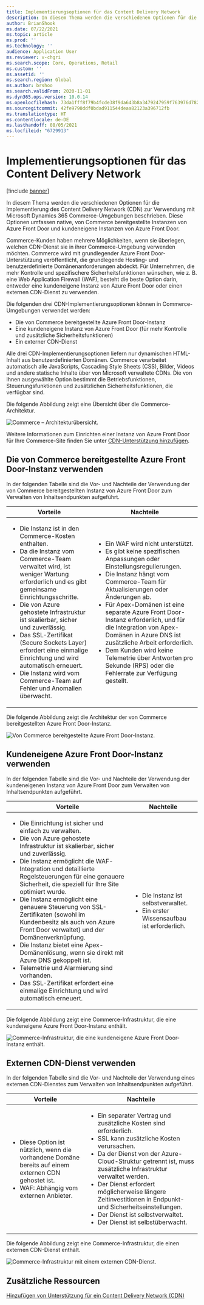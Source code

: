 ```yaml
---
title: Implementierungsoptionen für das Content Delivery Network
description: In diesem Thema werden die verschiedenen Optionen für die Implementierung des Content Delivery Network (CDN) zur Verwendung mit Microsoft Dynamics 365 Commerce-Umgebungen beschrieben. Diese Optionen umfassen native, von Commerce bereitgestellte Instanzen von Azure Front Door und kundeneigene Instanzen von Azure Front Door.
author: BrianShook
ms.date: 07/22/2021
ms.topic: article
ms.prod: ''
ms.technology: ''
audience: Application User
ms.reviewer: v-chgri
ms.search.scope: Core, Operations, Retail
ms.custom: ''
ms.assetid: ''
ms.search.region: Global
ms.author: brshoo
ms.search.validFrom: 2020-11-01
ms.dyn365.ops.version: 10.0.14
ms.openlocfilehash: 73da1fff8f79b4fcde38f9da643b8a3479247959f763976d782279e4e2af7a33
ms.sourcegitcommit: 42fe9790ddf0bdad911544deaa82123a396712fb
ms.translationtype: HT
ms.contentlocale: de-DE
ms.lasthandoff: 08/05/2021
ms.locfileid: "6729913"
---
```

# <a name="content-delivery-network-implementation-options"></a>Implementierungsoptionen für das Content Delivery Network

[!include [banner](includes/banner.md)]

In diesem Thema werden die verschiedenen Optionen für die Implementierung des Content Delivery Network (CDN) zur Verwendung mit Microsoft Dynamics 365 Commerce-Umgebungen beschrieben. Diese Optionen umfassen native, von Commerce bereitgestellte Instanzen von Azure Front Door und kundeneigene Instanzen von Azure Front Door.

Commerce-Kunden haben mehrere Möglichkeiten, wenn sie überlegen, welchen CDN-Dienst sie in ihrer Commerce-Umgebung verwenden möchten. Commerce wird mit grundlegender Azure Front Door-Unterstützung veröffentlicht, die grundlegende Hosting- und benutzerdefinierte Domänenanforderungen abdeckt. Für Unternehmen, die mehr Kontrolle und spezifischere Sicherheitsfunktionen wünschen, wie z. B. eine Web Application Firewall (WAF), besteht die beste Option darin, entweder eine kundeneigene Instanz von Azure Front Door oder einen externen CDN-Dienst zu verwenden.

Die folgenden drei CDN-Implementierungsoptionen können in Commerce-Umgebungen verwendet werden:

- Die von Commerce bereitgestellte Azure Front Door-Instanz
- Eine kundeneigene Instanz von Azure Front Door (für mehr Kontrolle und zusätzliche Sicherheitsfunktionen)
- Ein externer CDN-Dienst

Alle drei CDN-Implementierungsoptionen liefern nur dynamischen HTML-Inhalt aus benutzerdefinierten Domänen. Commerce verarbeitet automatisch alle JavaScripts, Cascading Style Sheets (CSS), Bilder, Videos und andere statische Inhalte über von Microsoft verwaltete CDNs. Die von Ihnen ausgewählte Option bestimmt die Betriebsfunktionen, Steuerungsfunktionen und zusätzlichen Sicherheitsfunktionen, die verfügbar sind.

Die folgende Abbildung zeigt eine Übersicht über die Commerce-Architektur.

![Commerce – Architekturübersicht.](media/Commerce_CDN-Option_ComparisonModels.png)

Weitere Informationen zum Einrichten einer Instanz von Azure Front Door für Ihre Commerce-Site finden Sie unter [CDN-Unterstützung hinzufügen](add-cdn-support.md).

## <a name="use-the-commerce-provided-azure-front-door-instance"></a>Die von Commerce bereitgestellte Azure Front Door-Instanz verwenden

In der folgenden Tabelle sind die Vor- und Nachteile der Verwendung der von Commerce bereitgestellten Instanz von Azure Front Door zum Verwalten von Inhaltsendpunkten aufgeführt.

| Vorteile | Nachteile |
|------|------|
| <ul><li>Die Instanz ist in den Commerce-Kosten enthalten.</li><li>Da die Instanz vom Commerce-Team verwaltet wird, ist weniger Wartung erforderlich und es gibt gemeinsame Einrichtungsschritte.</li><li>Die von Azure gehostete Infrastruktur ist skalierbar, sicher und zuverlässig.</li><li>Das SSL-Zertifikat (Secure Sockets Layer) erfordert eine einmalige Einrichtung und wird automatisch erneuert.</li><li>Die Instanz wird vom Commerce-Team auf Fehler und Anomalien überwacht.</li></ul> | <ul><li>Ein WAF wird nicht unterstützt.</li><li>Es gibt keine spezifischen Anpassungen oder Einstellungsregulierungen.</li><li>Die Instanz hängt vom Commerce-Team für Aktualisierungen oder Änderungen ab.</li><li>Für Apex-Domänen ist eine separate Azure Front Door-Instanz erforderlich, und für die Integration von Apex-Domänen in Azure DNS ist zusätzliche Arbeit erforderlich.</li><li>Dem Kunden wird keine Telemetrie über Antworten pro Sekunde (RPS) oder die Fehlerrate zur Verfügung gestellt.</li></ul> |

Die folgende Abbildung zeigt die Architektur der von Commerce bereitgestellten Azure Front Door-Instanz.

![Von Commerce bereitgestellte Azure Front Door-Instanz.](media/Commerce_CDN-Option_CommerceFrontDoor.png)

## <a name="use-a-customer-owned-azure-front-door-instance"></a>Kundeneigene Azure Front Door-Instanz verwenden

In der folgenden Tabelle sind die Vor- und Nachteile der Verwendung der kundeneigenen Instanz von Azure Front Door zum Verwalten von Inhaltsendpunkten aufgeführt.

| Vorteile | Nachteile |
|------|------|
| <ul><li>Die Einrichtung ist sicher und einfach zu verwalten.</li><li>Die von Azure gehostete Infrastruktur ist skalierbar, sicher und zuverlässig.</li><li>Die Instanz ermöglicht die WAF-Integration und detaillierte Regelsteuerungen für eine genauere Sicherheit, die speziell für Ihre Site optimiert wurde.</li><li>Die Instanz ermöglicht eine genauere Steuerung von SSL-Zertifikaten (sowohl im Kundenbesitz als auch von Azure Front Door verwaltet) und der Domänenverknüpfung.</li><li>Die Instanz bietet eine Apex-Domänenlösung, wenn sie direkt mit Azure DNS gekoppelt ist.</li><li>Telemetrie und Alarmierung sind vorhanden.</li><li>Das SSL-Zertifikat erfordert eine einmalige Einrichtung und wird automatisch erneuert.</li></ul> | <ul><li>Die Instanz ist selbstverwaltet.</li><li>Ein erster Wissensaufbau ist erforderlich.</li></ul> |

Die folgende Abbildung zeigt eine Commerce-Infrastruktur, die eine kundeneigene Azure Front Door-Instanz enthält.

![Commerce-Infrastruktur, die eine kundeneigene Azure Front Door-Instanz enthält.](media/Commerce_CDN-Option_CustomerOwnedAzureFrontDoor.png)

## <a name="use-an-external-cdn-service"></a>Externen CDN-Dienst verwenden

In der folgenden Tabelle sind die Vor- und Nachteile der Verwendung eines externen CDN-Dienstes zum Verwalten von Inhaltsendpunkten aufgeführt.

| Vorteile | Nachteile |
|------|------|
| <ul><li>Diese Option ist nützlich, wenn die vorhandene Domäne bereits auf einem externen CDN gehostet ist.</li><li>WAF: Abhängig vom externen Anbieter.</li></ul> | <ul><li>Ein separater Vertrag und zusätzliche Kosten sind erforderlich.</li><li>SSL kann zusätzliche Kosten verursachen.</li><li>Da der Dienst von der Azure-Cloud-Struktur getrennt ist, muss zusätzliche Infrastruktur verwaltet werden.</li><li>Der Dienst erfordert möglicherweise längere Zeitinvestitionen in Endpunkt- und Sicherheitseinstellungen.</li><li>Der Dienst ist selbstverwaltet.</li><li>Der Dienst ist selbstüberwacht.</li></ul> |

Die folgende Abbildung zeigt eine Commerce-Infrastruktur, die einen externen CDN-Dienst enthält.

![Commerce-Infrastruktur mit einem externen CDN-Dienst.](media/Commerce_CDN-Option_ExternalFrontDoor.png)

## <a name="additional-resources"></a>Zusätzliche Ressourcen

[Hinzufügen von Unterstützung für ein Content Delivery Network (CDN)](add-cdn-support.md)
